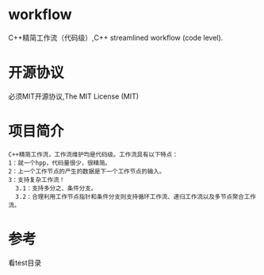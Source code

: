 # workflow
C++精简工作流（代码级）,C++ streamlined workflow (code level).

# 开源协议
必须MIT开源协议,The MIT License (MIT)

# 项目简介
```
C++精简工作流，工作流维护均是代码级。工作流具有以下特点：
1：就一个hpp，代码量很少，很精简。
2：上一个工作节点的产生的数据是下一个工作节点的输入。
3：支持复杂工作流！
  3.1：支持多分之、条件分支。
  3.2：合理利用工作节点指针和条件分支则支持循环工作流、递归工作流以及多节点聚合工作流。
```

# 参考
看test目录